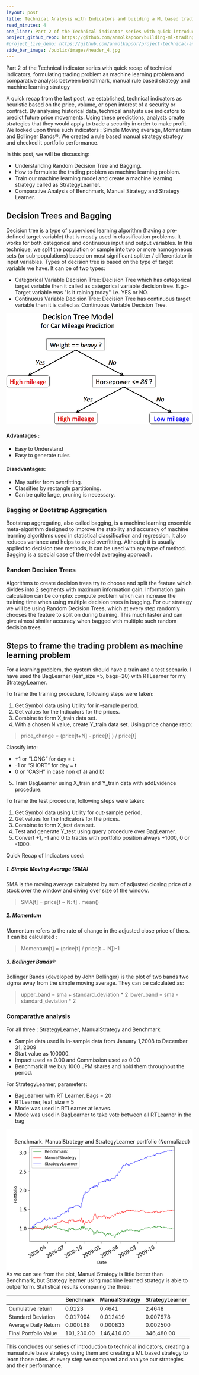 ```yaml
---
layout: post
title: Technical Analysis with Indicators and building a ML based trading strategy (Part 2 of 2)
read_minutes: 4
one_liner: Part 2 of the Technical indicator series with quick introduction to technical indicators and building and comparing a strategy based on technical indicators.
project_github_repo: https://github.com/anmolkapoor/building-ml-trading-strategy-using-decision-tree-with-bagging
#project_live_demo: https://github.com/anmolkapoor/project-technical-analysis-using-indicators-on-stock-data
side_bar_image: /public/images/header_4.jpg
---
```

Part 2 of the Technical indicator series with quick recap of technical indicators, formulating trading problem as machine learning problem and comparative analysis between benchmark, manual rule based strategy and machine learning strategy

A quick recap from the last post, we established, technical indicators as heuristic based on the price, volume, or open interest of a security or contract. By analysing historical data, technical analysts use indicators to predict future price movements. Using these predictions, analysts create strategies that they would apply to trade a security in order to make profit. We looked upon three such indicators : Simple Moving average, Momentum and Bollinger Bands®. We created a rule based manual strategy strategy and checked it portfolio performance.

In this post, we will be discussing:
* Understanding Random Decision Tree and Bagging.
* How to formulate the trading problem as machine learning problem.
* Train our machine learning model and create a machine learning strategy called as StrategyLearner.
* Comparative Analysis of Benchmark, Manual Strategy and Strategy Learner.

## Decision Trees and Bagging
Decision tree is a type of supervised learning algorithm (having a pre-defined target variable) that is mostly used in classification problems. It works for both categorical and continuous input and output variables. In this technique, we split the population or sample into two or more homogeneous sets (or sub-populations) based on most significant splitter / differentiator in input variables.
Types of decision tree is based on the type of target variable we have. It can be of two types:
* Categorical Variable Decision Tree: Decision Tree which has categorical target variable then it called as categorical variable decision tree. E.g.:-  Target variable was "Is it raining today" i.e. YES or NO.
* Continuous Variable Decision Tree: Decision Tree has continuous target variable then it is called as Continuous Variable Decision Tree.
 
[![Decision Tree](https://github.com/anmolkapoor/building-ml-trading-strategy-using-decision-tree-with-bagging/raw/master/images/decision_tree.png)](https://github.com/anmolkapoor/building-ml-trading-strategy-using-decision-tree-with-bagging/raw/master/images/decision_tree.png)

#### Advantages :
* Easy to Understand
* Easy to generate rules

#### Disadvantages:
* May suffer from overfitting.
* Classifies by rectangle partitioning.
* Can be quite large, pruning is necessary.


### Bagging or Bootstrap Aggregation
Bootstrap aggregating, also called bagging, is a machine learning ensemble meta-algorithm designed to improve the stability and accuracy of machine learning algorithms used in statistical classification and regression. It also reduces variance and helps to avoid overfitting. Although it is usually applied to decision tree methods, it can be used with any type of method. Bagging is a special case of the model averaging approach.

### Random Decision Trees
Algorithms to create decision trees try to choose and split the feature which divides into 2 segments with maximum information gain. Information gain calculation can be complex compute problem which can increase the training time when using multiple decision trees in bagging. For our strategy we will be using Random Decision Trees, which at every step randomly chooses the feature to split on during training. This much faster and can give almost similar accuracy when bagged with multiple such random decision trees.
 

## Steps to frame the trading problem as machine learning problem
For a learning problem, the system should have a train and a test scenario. I have used the BagLearner (leaf_size =5, bags=20) with RTLearner for my StrategyLearner.

To frame the training procedure, following steps were taken:
1. Get Symbol data using Utility for in-sample period.
2. Get values for the Indicators for the prices.
3. Combine to form X_train data set.
4. With a chosen N value, create Y_train data set. Using price change ratio: 

 > price_change = (price[t+N] - price[t] ) / price[t]

Classify into:
* +1 or “LONG” for day = t
* -1 or “SHORT” for day = t
* 0 or “CASH” in case non of a) and b)

5. Train BagLearner using X_train and Y_train data with addEvidence procedure.

To frame the test procedure, following steps were taken:
1. Get Symbol data using Utility for out-sample period.
2. Get values for the Indicators for the prices.
3. Combine to form X_test data set.
4. Test and generate Y_test using query procedure over BagLearner.
5. Convert +1, -1 and 0 to trades with portfolio position always +1000, 0 or -1000.

Quick Recap of Indicators used:

##### 1. Simple Moving Average (SMA)
SMA is the moving average calculated by sum of adjusted closing price of a stock over the window and diving over size of the window.

> SMA[t] = price[t − N: t] . mean()

##### 2. Momentum
Momentum refers to the rate of change in the adjusted close price of the s. It can be calculated :
> Momentum[t] = (price[t] / price[t − N])-1

##### 3. Bollinger Bands®
Bollinger Bands (developed by John Bollinger) is the plot of two bands two sigma away from the simple moving average. They can be calculated as:

> upper_band = sma + standard_deviation * 2 
> lower_band = sma - standard_deviation * 2 

### Comparative analysis
For all three : StrategyLearner, ManualStrategy and Benchmark
* Sample data used is in-sample data from January 1,2008 to December 31, 2009
* Start value as 100000.
* Impact used as 0.00 and Commission used as 0.00
* Benchmark if we buy 1000 JPM shares and hold them throughout the period.

For StrategyLearner, parameters:
* BagLearner with RT Learner. Bags = 20
* RTLearner, leaf_size = 5
* Mode was used in RTLearner at leaves.
* Mode was used in BagLearner to take vote between all RTLearner in the bag



[![Results Image](https://github.com/anmolkapoor/building-ml-trading-strategy-using-decision-tree-with-bagging/raw/master/images/experiment_1_graph.png)](https://github.com/anmolkapoor/building-ml-trading-strategy-using-decision-tree-with-bagging/raw/master/images/experiment_1_graph.png)
As we can see from the plot, Manual Strategy is little better than Benchmark, but Strategy learner using machine learned strategy is able to outperform. Statistical results comparing the three:


||Benchmark| ManualStrategy| StrategyLearner|
|---|---|---|---|
| Cumulative return|0.0123|0.4641|2.4648|
|Standard Deviation|0.017004|0.012419|0.007978|
|Average Daily Return|0.000168|0.000833|0.002500|
|Final Portfolio Value|101,230.00|146,410.00|346,480.00|

This concludes our series of introduction to technical indicators, creating a manual rule base strategy using them and creating a ML based strategy to learn those rules. At every step we compared and analyse our strategies and their performance.


